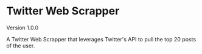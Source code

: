 # Twitter Web Scrapper

Version 1.0.0

A Twitter Web Scrapper that leverages Twitter's API to pull the top 20 posts of the user.
